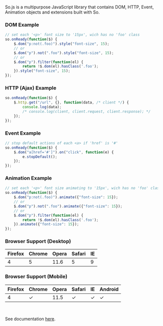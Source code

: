 So.js is a multipurpose JavaScript library that contains DOM, HTTP, Event, Animation objects and extensions built with So.

### DOM Example
```js
// set each '<p>' font size to '15px', wich has no 'foo' class
so.onReady(function($) {
    $.dom("p:not(.foo)").style("font-size", 15);
    // or
    $.dom("p").not(".foo").style("font-size", 15);
    // or
    $.dom("p").filter(function(el) {
        return !$.dom(el).hasClass('.foo');
    }).style("font-size", 15);
});
```

### HTTP (Ajax) Example
```js
so.onReady(function($) {
    $.http.get("/url", {}, function(data, /* client */) {
        console.log(data);
        /* console.log(client, client.request, client.response); */
    });
});
```

### Event Example
```js
// stop default actions of each <a> if 'href' is '#'
so.onReady(function($) {
    $.dom("a[href='#']").on("click", function(e) {
        e.stopDefault();
    });
});
```

### Animation Example
```js
// set each '<p>' font size animating to '15px', wich has no 'foo' class
so.onReady(function($) {
    $.dom("p:not(.foo)").animate({"font-size": 15});
    // or
    $.dom("p").not(".foo").animate({"font-size": 15});
    // or
    $.dom("p").filter(function(el) {
        return !$.dom(el).hasClass('.foo');
    }).animate({"font-size": 15});
});
```

### Browser Support (Desktop)

| Firefox | Chrome | Opera | Safari | IE  |
| ------- | ------ | ----- | ------ | --- |
| 4       | 5      | 11.6  | 5      | 9   |

### Browser Support (Mobile)

| Firefox | Chrome | Opera | Safari | IE  | Android |
| ------- | ------ | ----- | ------ | --- | ------- |
| 4       | ✓      | 11.5  | ✓      | ✓   | ✓       |

<br>

See documentation [here](https://github.com/krmgns/so/wiki).
